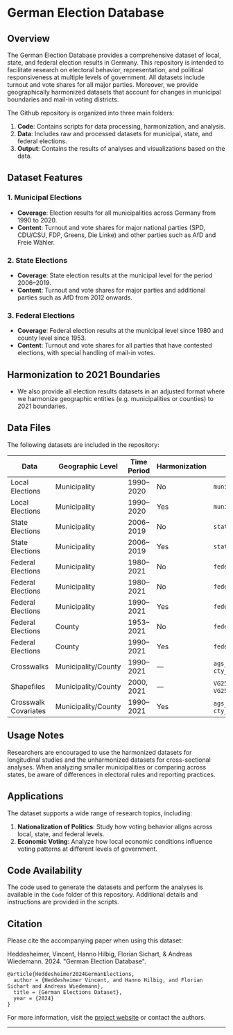 # German Election Database

## Overview

The German Election Database provides a comprehensive dataset of local, state, and federal election results in Germany. This repository is intended to facilitate research on electoral behavior, representation, and political responsiveness at multiple levels of government. All datasets include turnout and vote shares for all major parties. Moreover, we provide geographically harmonized datasets that account for changes in municipal boundaries and mail-in voting districts.

The Github repository is organized into three main folders:
1. **Code**: Contains scripts for data processing, harmonization, and analysis.
2. **Data**: Includes raw and processed datasets for municipal, state, and federal elections.
3. **Output**: Contains the results of analyses and visualizations based on the data.

## Dataset Features

### 1. Municipal Elections
- **Coverage**: Election results for all municipalities across Germany from 1990 to 2020.
- **Content**: Turnout and vote shares for major national parties (SPD, CDU/CSU, FDP, Greens, Die Linke) and other parties such as AfD and Freie Wähler.

### 2. State Elections
- **Coverage**: State election results at the municipal level for the period 2006–2019.
- **Content**: Turnout and vote shares for major parties and additional parties such as AfD from 2012 onwards.

### 3. Federal Elections
- **Coverage**: Federal election results at the municipal level since 1980 and county level since 1953.
- **Content**: Turnout and vote shares for all parties that have contested elections, with special handling of mail-in votes.

## Harmonization to 2021 Boundaries
- We also provide all election results datasets in an adjusted format where we harmonize geographic entities (e.g. municipalities or counties) to 2021 boundaries.

## Data Files

The following datasets are included in the repository:

| **Data**                  | **Geographic Level** | **Time Period**  | **Harmonization** | **File Name**                |
|---------------------------|----------------------|-----------------|-------------------|-----------------------------|
| Local Elections           | Municipality         | 1990–2020       | No                | `municipal_unharm`          |
| Local Elections           | Municipality         | 1990–2020       | Yes               | `municipal_harm`            |
| State Elections           | Municipality         | 2006–2019       | No                | `state_unharm`              |
| State Elections           | Municipality         | 2006–2019       | Yes               | `state_harm`                |
| Federal Elections         | Municipality         | 1980–2021       | No                | `federal_muni_raw`          |
| Federal Elections         | Municipality         | 1980–2021       | No                | `federal_muni_unharm`       |
| Federal Elections         | Municipality         | 1990–2021       | Yes               | `federal_muni_harm`         |
| Federal Elections         | County               | 1953–2021       | No                | `federal_cty_unharm`        |
| Federal Elections         | County               | 1990–2021       | Yes               | `federal_cty_harm`          |
| Crosswalks                | Municipality/County  | 1990–2021       | —                 | `ags_crosswalks` / `cty_crosswalks` |
| Shapefiles                | Municipality/County  | 2000, 2021      | —                 | `VG250_GEM` / `VG250_KRS`   | 
| Crosswalk Covariates      | Municipality/County  | 1990–2021       | Yes               | `ags_area_pop_emp` / `cty_area_pop_emp` |


## Usage Notes

Researchers are encouraged to use the harmonized datasets for longitudinal studies and the unharmonized datasets for cross-sectional analyses. When analyzing smaller municipalities or comparing across states, be aware of differences in electoral rules and reporting practices.

## Applications

The dataset supports a wide range of research topics, including:
1. **Nationalization of Politics**: Study how voting behavior aligns across local, state, and federal levels.
2. **Economic Voting**: Analyze how local economic conditions influence voting patterns at different levels of government.

## Code Availability

The code used to generate the datasets and perform the analyses is available in the `Code` folder of this repository. Additional details and instructions are provided in the scripts.

## Citation

Please cite the accompanying paper when using this dataset:

Heddesheimer, Vincent, Hanno Hilbig, Florian Sichart, & Andreas Wiedemann. 2024. "German Election Database".

```         
@article{Heddesheimer2024GermanElections,
  author = {Heddesheimer Vincent, and Hanno Hilbig, and Florian Sichart and Andreas Wiedemann},
  title = {German Elections Dataset},
  year = {2024}
}
```

For more information, visit the [project website](http://german-elections.com) or contact the authors.

---
